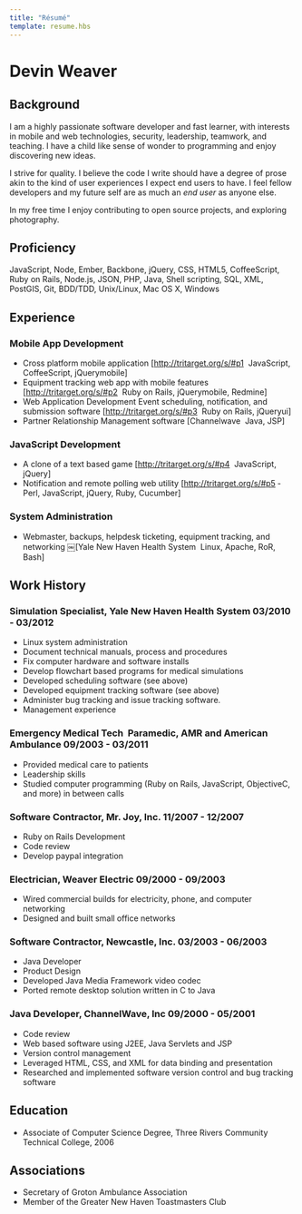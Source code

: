 ```yaml
---
title: "Résumé"
template: resume.hbs
---
```

# Devin Weaver

<ul class="contact-data list-inline" data-items="website,email,phone" data-template="<a href='<%=href%>'><%=value%></a>"></ul>

## Background

I am a highly passionate software developer and fast learner, with interests in mobile and web technologies, security, leadership, teamwork, and teaching. I have a child like sense of wonder to programming and enjoy discovering new ideas.

I strive for quality. I believe the code I write should have a degree of prose akin to the kind of user experiences I expect end users to have. I feel fellow developers and my future self are as much an *end user* as anyone else.

In my free time I enjoy contributing to open source projects, and exploring photography.

## Proficiency

JavaScript, Node, Ember, Backbone, jQuery, CSS, HTML5, CoffeeScript, Ruby on Rails, Node.js, JSON, PHP, Java, Shell scripting, SQL, XML, PostGIS, Git, BDD/TDD, Unix/Linux, Mac OS X, Windows

## Experience

### Mobile App Development

* Cross platform mobile application [http://tritarget.org/s/#p1 ­ JavaScript, CoffeeScript, jQuery­mobile]
* Equipment tracking web app with mobile features [http://tritarget.org/s/#p2 ­ Ruby on Rails, jQuery­mobile, Redmine]
* Web Application Development Event scheduling, notification, and submission software [http://tritarget.org/s/#p3 ­ Ruby on Rails, jQuery­ui]
* Partner Relationship Management software [Channelwave ­ Java, JSP]

### JavaScript Development

* A clone of a text based game [http://tritarget.org/s/#p4 ­ JavaScript, jQuery]
* Notification and remote polling web utility [http://tritarget.org/s/#p5 ­ Perl, JavaScript, jQuery, Ruby, Cucumber]

### System Administration

* Webmaster, backups, helpdesk ticketing, equipment tracking, and networking ￼[Yale New Haven Health System ­ Linux, Apache, RoR, Bash]

## Work History

### Simulation Specialist, Yale New Haven Health System 03/2010 - 03/2012

* Linux system administration
* Document technical manuals, process and procedures
* Fix computer hardware and software installs
* Develop flowchart based programs for medical simulations
* Developed scheduling software (see above)
* Developed equipment tracking software (see above)
* Administer bug tracking and issue tracking software.
* Management experience

### Emergency Medical Tech ­ Paramedic, AMR and American Ambulance 09/2003 - 03/2011

* Provided medical care to patients
* Leadership skills
* Studied computer programming (Ruby on Rails, JavaScript, Objective­C, and more) in between calls

### Software Contractor, Mr. Joy, Inc. 11/2007 - 12/2007

* Ruby on Rails Development
* Code review
* Develop paypal integration

### Electrician, Weaver Electric 09/2000 - 09/2003

* Wired commercial builds for electricity, phone, and computer networking
* Designed and built small office networks

### Software Contractor, Newcastle, Inc. 03/2003 - 06/2003

* Java Developer
* Product Design
* Developed Java Media Framework video codec
* Ported remote desktop solution written in C to Java

### Java Developer, ChannelWave, Inc 09/2000 - 05/2001

* Code review
* Web based software using J2EE, Java Servlets and JSP
* Version control management
* Leveraged HTML, CSS, and XML for data binding and presentation
* Researched and implemented software version control and bug tracking software

## Education

* Associate of Computer Science Degree, Three Rivers Community Technical College, 2006

## Associations

* Secretary of Groton Ambulance Association
* Member of the Greater New Haven Toastmasters Club

